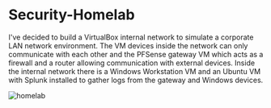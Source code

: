 # Security-Homelab

I've decided to build a VirtualBox internal network to simulate a corporate LAN network environment. The VM devices inside the network can only communicate with each other and the PFSense gateway VM which acts as a firewall and a router allowing communication with external devices. Inside the internal network there is a Windows Workstation VM and an Ubuntu VM with Splunk installed to gather logs from the gateway and Windows devices. 

![homelab](https://github.com/user-attachments/assets/7c5b5112-d4a8-4fa1-aac3-c78e0ba4ce76)

